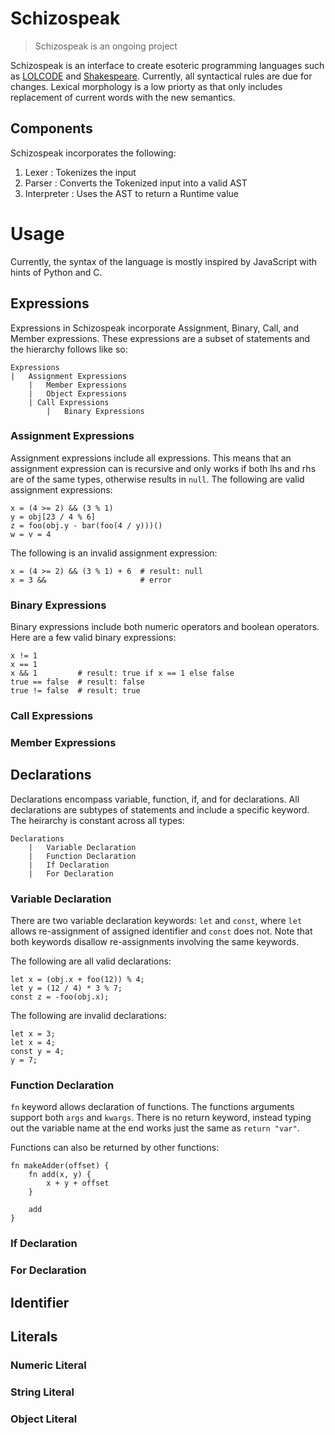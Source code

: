 # Schizospeak
> Schizospeak is an ongoing project

Schizospeak is an interface to create esoteric programming languages such as [LOLCODE](https://en.wikipedia.org/wiki/LOLCODE) and [Shakespeare](https://en.wikipedia.org/wiki/Shakespeare_Programming_Language).
Currently, all syntactical rules are due for changes. Lexical morphology is a low priorty as that only includes replacement of current words with the new semantics.

## Components
Schizospeak incorporates the following:
1. Lexer : Tokenizes the input
2. Parser : Converts the Tokenized input into a valid AST
3. Interpreter : Uses the AST to return a Runtime value

# Usage
Currently, the syntax of the language is mostly inspired by JavaScript with hints of Python and C.

## Expressions
Expressions in Schizospeak incorporate Assignment, Binary, Call, and Member expressions. These expressions are a subset of statements and the hierarchy follows like so:
```
Expressions
|   Assignment Expressions
    |   Member Expressions
    |   Object Expressions
    | Call Expressions
        |   Binary Expressions
```

### Assignment Expressions
Assignment expressions include all expressions. This means that an assignment expression can is recursive and only works if both lhs and rhs are of the same types, 
otherwise results in `null`. The following are valid assignment expressions:
```
x = (4 >= 2) && (3 % 1)
y = obj[23 / 4 % 6]
z = foo(obj.y - bar(foo(4 / y)))()
w = v = 4
```
The following is an invalid assignment expression:
```
x = (4 >= 2) && (3 % 1) + 6  # result: null
x = 3 &&                     # error
```

### Binary Expressions
Binary expressions include both numeric operators and boolean operators.
Here are a few valid binary expressions:
```
x != 1
x == 1
x && 1         # result: true if x == 1 else false
true == false  # result: false
true != false  # result: true
```
### Call Expressions
### Member Expressions

## Declarations
Declarations encompass variable, function, if, and for declarations. All declarations are subtypes of statements and include a specific keyword. The heirarchy is constant across all types:
```
Declarations
    |   Variable Declaration
    |   Function Declaration
    |   If Declaration
    |   For Declaration
```
### Variable Declaration
There are two variable declaration keywords: `let` and `const`, where `let` allows re-assignment of assigned identifier and `const` does not. Note that both keywords 
disallow re-assignments involving the same keywords.

The following are all valid declarations: 
```
let x = (obj.x + foo(12)) % 4;
let y = (12 / 4) * 3 % 7;
const z = -foo(obj.x);
```
The following are invalid declarations:
```
let x = 3;
let x = 4;
const y = 4;
y = 7;
```
### Function Declaration
`fn` keyword allows declaration of functions. The functions arguments support both `args` and `kwargs`. There is no return keyword, instead typing out the variable name at the end works just the same as `return "var"`.

Functions can also be returned by other functions:
```
fn makeAdder(offset) {
    fn add(x, y) {
        x + y + offset
    }

    add
}
```
### If Declaration
### For Declaration

## Identifier

## Literals
### Numeric Literal
### String Literal
### Object Literal
